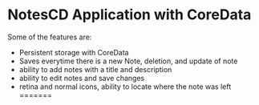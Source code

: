 NotesCD Application with CoreData
===============

Some of the features are: 
* Persistent storage with CoreData
* Saves everytime there is a new Note, deletion, and update of note
* ability to add notes with a title and description
* ability to edit notes and save changes
* retina and normal icons, ability to locate where the note was left
=======

